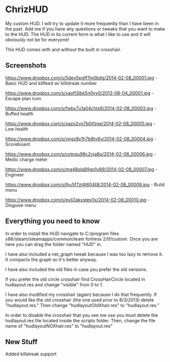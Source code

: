 ChrizHUD
========

My custom HUD. I will try to update it more frequently than I have been in the past. Add me if you have any questions or tweaks that you want to make to the HUD. The HUD in its current form is what I like to use and it will obviously not be for everyone!

This HUD comes with and without the built in crosshair.

Screenshots
------------
https://www.dropbox.com/s/5dev0pgff7m0bdg/2014-02-08_00001.jpg - Basic HUD and killfeed w/ killstreak number

https://www.dropbox.com/s/vaofl3ibk5n0yy0/2013-08-04_00001.jpg - Escape plan icon

https://www.dropbox.com/s/fwbx7u1a04chts6/2014-02-08_00003.jpg - Buffed health

https://www.dropbox.com/s/xazo2vn7b0ifzpe/2014-02-08_00005.jpg - Low health 

https://www.dropbox.com/s/vpgz8x1h7b8tv6v/2014-02-08_00004.jpg - Scoreboard

https://www.dropbox.com/s/cxtnqu98c2yja6p/2014-02-08_00006.jpg - Medic charge meter

https://www.dropbox.com/s/mg48pla89gn1v89/2014-02-08_00007.jpg - Engineer

https://www.dropbox.com/s/lhu5f7zl4t604t8/2014-02-08_00009.jpg - Build menu

https://www.dropbox.com/s/pylj2akxstexl1x/2014-02-08_00010.jpg - Disguise menu


Everything you need to know
----------------------

In order to install the HUD navigate to C:/program files x86/steam/steamapps/common/team fortress 2/tf/custom. Once you are here you can drag the folder named "HUD" in.

I have also included a net_graph tweak because I was too lazy to remove it. It compacts the graph so it's better anyway.

I have also included the old files in case you prefer the old versions.

If you prefer the old circle crosshair find CrossHairCircle located in hudlayout.res and change "visible" from 0 to 1.

I have also modified my crosshair (again) because I do that frequently. If you would like the old crosshair (the one used prior to 8/3/2013) delete "hudlayout.res." Then change "hudlayoutOldXhair.res" to "hudlayout.res."

In order to disable the crosshair that you see me use you must delete the hudlayout.res file located inside the scripts folder. Then, change the file name of "hudlayoutNOXhair.res" to "hudlayout.res"

New Stuff
---------
Added killstreak support
